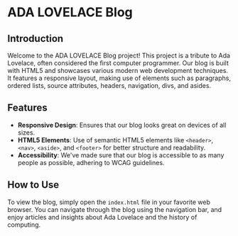 # ADA LOVELACE Blog

## Introduction
Welcome to the ADA LOVELACE Blog project! This project is a tribute to Ada Lovelace, often considered the first computer programmer. Our blog is built with HTML5 and showcases various modern web development techniques. 
It features a responsive layout, making use of elements such as paragraphs, ordered lists, source attributes, headers, navigation, divs, and asides.

## Features
- **Responsive Design**: Ensures that our blog looks great on devices of all sizes.
- **HTML5 Elements**: Use of semantic HTML5 elements like `<header>`, `<nav>`, `<aside>`, and `<footer>` for better structure and readability.
- **Accessibility**: We've made sure that our blog is accessible to as many people as possible, adhering to WCAG guidelines.

## How to Use
To view the blog, simply open the `index.html` file in your favorite web browser. You can navigate through the blog using the navigation bar, and enjoy articles and insights about Ada Lovelace and the history of computing.
